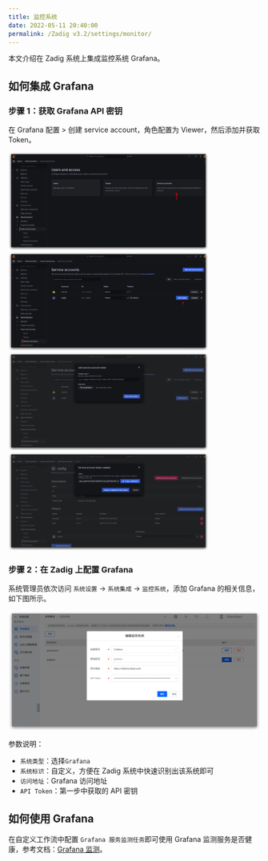 ```yaml
---
title: 监控系统
date: 2022-05-11 20:40:00
permalink: /Zadig v3.2/settings/monitor/
---
```


本文介绍在 Zadig 系统上集成监控系统 Grafana。

<!-- ## 如何集成观测云

### 步骤 1：获取观测云 API Key

在观测云工作空间的管理 > API Key 管理，新建 API Key 并保存 Key 信息。

![guanceyun](../../../_images/config_guanceyun_system.png)

### 步骤 2：在 Zadig 上配置观测云

系统管理员依次访问 `系统设置` -> `系统集成` -> `监控系统`，添加观测云的相关信息，如下图所示。

![guanceyun](../../../_images/config_guanceyun_system_1.png)

参数说明：
- `系统类型`：选择`观测云`
- `系统标识`：自定义，方便在 Zadig 系统中快速识别出该系统即可
- `访问地址`：观测云访问地址
- `OpenAPI 地址`：和观测云系统部署类型、部署节点相关，参考 [官方文档](https://docs.guance.com/open-api/#endpoint) 查阅
- `API Token`：第一步中获取的 API Key 信息

## 如何使用观测云

在自定义工作流中配置`观测云监测` 任务即可使用观测云监测服务是否健康，参考文档：[观测云监测](/cn/Zadig%20v3.2/project/workflow-jobs/#观测云监测)。 -->


## 如何集成 Grafana

### 步骤 1：获取 Grafana API 密钥

在 Grafana 配置 > 创建 service account，角色配置为 Viewer，然后添加并获取 Token。

<img src="../../../_images/config_grafana_system_320_1.png" width="400" />
<img src="../../../_images/config_grafana_system_320_2.png" width="400" />
<img src="../../../_images/config_grafana_system_320_3.png" width="400" />
<img src="../../../_images/config_grafana_system_320_4.png" width="400" />

### 步骤 2：在 Zadig 上配置 Grafana

系统管理员依次访问 `系统设置` -> `系统集成` -> `监控系统`，添加 Grafana 的相关信息，如下图所示。

![grafana](../../../_images/config_grafana_system_2.png)

参数说明：
- `系统类型`：选择`Grafana`
- `系统标识`：自定义，方便在 Zadig 系统中快速识别出该系统即可
- `访问地址`：Grafana 访问地址
- `API Token`：第一步中获取的 API 密钥

## 如何使用 Grafana 

在自定义工作流中配置 `Grafana 服务监测任务`即可使用 Grafana 监测服务是否健康，参考文档：[Grafana 监测](/cn/Zadig%20v3.2/project/workflow-jobs/#grafana-监测)。
